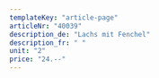 ```yaml
---
templateKey: "article-page"
articleNr: "40039"
description_de: "Lachs mit Fenchel"
description_fr: " "
unit: "2"
price: "24.--"
---
```

